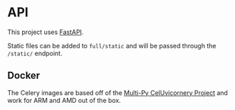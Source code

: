 # API

This project uses [FastAPI](https://fastapi.tiangolo.com/).

Static files can be added to `full/static` and will be passed through the `/static/` endpoint.

## Docker

The Celery images are based off of the [Multi-Py CelUvicornery Project](https://github.com/multi-py/python-uvicorn) and work for ARM and AMD out of the box.
